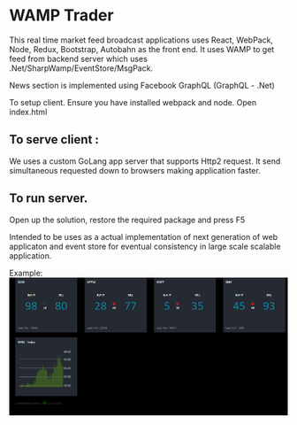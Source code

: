 # WAMP Trader

This real time market feed broadcast applications uses React, WebPack, Node, Redux, Bootstrap, Autobahn as the front end. It uses WAMP to get feed from backend server which uses .Net/SharpWamp/EventStore/MsgPack. 

News section is implemented using Facebook GraphQL (GraphQL - .Net)

To setup client. 
Ensure you have installed webpack and node. 
Open index.html 

## To serve client : 
We uses a custom GoLang app server that supports Http2 request. It send simultaneous requested down to browsers making application faster. 

## To run server. 
Open up the solution, restore the required package and press F5 

Intended to be uses as a actual implementation of next generation of web applicaton and event store for eventual consistency in large scale scalable application.


Example: 
![alt text](https://github.com/appcoreopc/trader/blob/master/trader1.gif "Wamp Trader")

